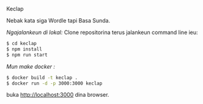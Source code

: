Keclap

Nebak kata siga Wordle tapi Basa Sunda.

_Ngajalankeun di lokal:_
Clone repositorina terus jalankeun command line ieu:

```bash
$ cd keclap
$ npm install
$ npm run start
```

_Mun make docker :_

```bash
$ docker build -t keclap .
$ docker run -d -p 3000:3000 keclap
```

buka [http://localhost:3000](http://localhost:3000) dina browser.
